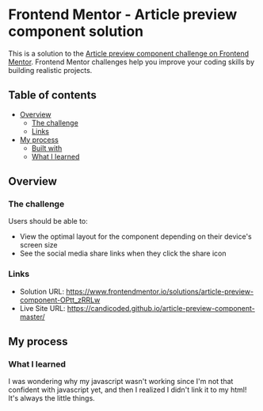 # Frontend Mentor - Article preview component solution

This is a solution to the [Article preview component challenge on Frontend Mentor](https://www.frontendmentor.io/challenges/article-preview-component-dYBN_pYFT). Frontend Mentor challenges help you improve your coding skills by building realistic projects. 

## Table of contents

- [Overview](#overview)
  - [The challenge](#the-challenge)
  - [Links](#links)
- [My process](#my-process)
  - [Built with](#built-with)
  - [What I learned](#what-i-learned)

## Overview

### The challenge

Users should be able to:

- View the optimal layout for the component depending on their device's screen size
- See the social media share links when they click the share icon

### Links

- Solution URL: https://www.frontendmentor.io/solutions/article-preview-component-OPtt_zRRLw
- Live Site URL: https://candicoded.github.io/article-preview-component-master/

## My process

### What I learned

I was wondering why my javascript wasn't working since I'm not that confident with javascript yet, and then I realized I didn't link it to my html! It's always the little things.
